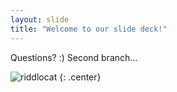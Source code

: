 ```yaml
---
layout: slide
title: "Welcome to our slide deck!"
---
```


Questions? :)
Second branch...

![riddlocat](https://octodex.github.com/images/riddlocat.png)
{: .center}
